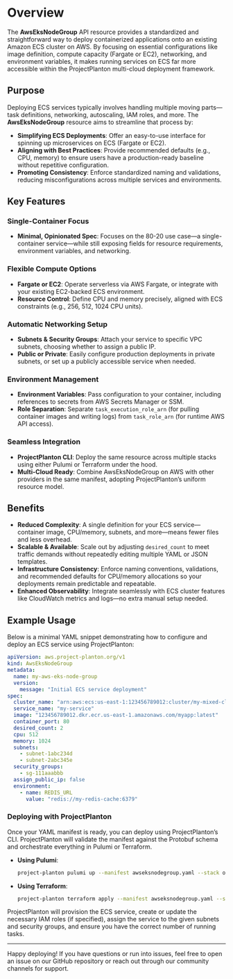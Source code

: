 # Overview

The **AwsEksNodeGroup** API resource provides a standardized and straightforward way to deploy containerized applications
onto an existing Amazon ECS cluster on AWS. By focusing on essential configurations like image definition, compute
capacity (Fargate or EC2), networking, and environment variables, it makes running services on ECS far more accessible
within the ProjectPlanton multi-cloud deployment framework.

## Purpose

Deploying ECS services typically involves handling multiple moving parts—task definitions, networking, autoscaling,
IAM roles, and more. The **AwsEksNodeGroup** resource aims to streamline that process by:

- **Simplifying ECS Deployments**: Offer an easy-to-use interface for spinning up microservices on ECS (Fargate or EC2).
- **Aligning with Best Practices**: Provide recommended defaults (e.g., CPU, memory) to ensure users have a
  production-ready
  baseline without repetitive configuration.
- **Promoting Consistency**: Enforce standardized naming and validations, reducing misconfigurations across
  multiple services and environments.

## Key Features

### Single-Container Focus

- **Minimal, Opinionated Spec**: Focuses on the 80-20 use case—a single-container service—while still exposing fields
  for
  resource requirements, environment variables, and networking.

### Flexible Compute Options

- **Fargate or EC2**: Operate serverless via AWS Fargate, or integrate with your existing EC2-backed ECS environment.
- **Resource Control**: Define CPU and memory precisely, aligned with ECS constraints (e.g., 256, 512, 1024 CPU units).

### Automatic Networking Setup

- **Subnets & Security Groups**: Attach your service to specific VPC subnets, choosing whether to assign a public IP.
- **Public or Private**: Easily configure production deployments in private subnets, or set up a publicly accessible
  service when needed.

### Environment Management

- **Environment Variables**: Pass configuration to your container, including references to secrets from AWS Secrets
  Manager or SSM.
- **Role Separation**: Separate `task_execution_role_arn` (for pulling container images and writing logs) from
  `task_role_arn` (for runtime AWS API access).

### Seamless Integration

- **ProjectPlanton CLI**: Deploy the same resource across multiple stacks using either Pulumi or Terraform under the
  hood.
- **Multi-Cloud Ready**: Combine AwsEksNodeGroup on AWS with other providers in the same manifest, adopting ProjectPlanton’s
  uniform resource model.

## Benefits

- **Reduced Complexity**: A single definition for your ECS service—container image, CPU/memory, subnets, and more—means
  fewer files and less overhead.
- **Scalable & Available**: Scale out by adjusting `desired_count` to meet traffic demands without repeatedly editing
  multiple YAML or JSON templates.
- **Infrastructure Consistency**: Enforce naming conventions, validations, and recommended defaults for CPU/memory
  allocations so your deployments remain predictable and repeatable.
- **Enhanced Observability**: Integrate seamlessly with ECS cluster features like CloudWatch metrics and logs—no extra
  manual setup needed.

## Example Usage

Below is a minimal YAML snippet demonstrating how to configure and deploy an ECS service using ProjectPlanton:

```yaml
apiVersion: aws.project-planton.org/v1
kind: AwsEksNodeGroup
metadata:
  name: my-aws-eks-node-group
  version:
    message: "Initial ECS service deployment"
spec:
  cluster_name: "arn:aws:ecs:us-east-1:123456789012:cluster/my-mixed-cluster"
  service_name: "my-service"
  image: "123456789012.dkr.ecr.us-east-1.amazonaws.com/myapp:latest"
  container_port: 80
  desired_count: 2
  cpu: 512
  memory: 1024
  subnets:
    - subnet-1abc234d
    - subnet-2abc345e
  security_groups:
    - sg-111aaabbb
  assign_public_ip: false
  environment:
    - name: REDIS_URL
      value: "redis://my-redis-cache:6379"
```

### Deploying with ProjectPlanton

Once your YAML manifest is ready, you can deploy using ProjectPlanton’s CLI. ProjectPlanton will validate the manifest
against the Protobuf schema and orchestrate everything in Pulumi or Terraform.

- **Using Pulumi**:
  ```bash
  project-planton pulumi up --manifest awseksnodegroup.yaml --stack org/project/my-stack
  ```
- **Using Terraform**:
  ```bash
  project-planton terraform apply --manifest awseksnodegroup.yaml --stack org/project/my-stack
  ```

ProjectPlanton will provision the ECS service, create or update the necessary IAM roles (if specified), assign the
service to the given subnets and security groups, and ensure you have the correct number of running tasks.

---

Happy deploying! If you have questions or run into issues, feel free to open an issue on our GitHub repository or
reach out through our community channels for support.
